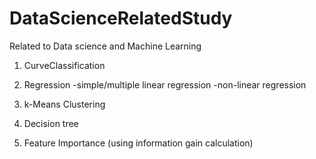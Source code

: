 # DataScienceRelatedStudy
Related to Data science and Machine Learning

1. CurveClassification

2. Regression 
   -simple/multiple linear regression 
   -non-linear regression 

2. k-Means Clustering

3. Decision tree 

4. Feature Importance (using information gain calculation)
